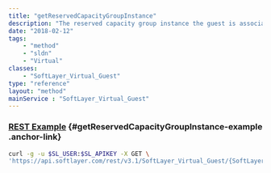 ```yaml
---
title: "getReservedCapacityGroupInstance"
description: "The reserved capacity group instance the guest is associated with."
date: "2018-02-12"
tags:
    - "method"
    - "sldn"
    - "Virtual"
classes:
    - "SoftLayer_Virtual_Guest"
type: "reference"
layout: "method"
mainService : "SoftLayer_Virtual_Guest"
---
```


### [REST Example](#getReservedCapacityGroupInstance-example) <a href="/article/rest/"><i class="fas fa-question"></i></a> {#getReservedCapacityGroupInstance-example .anchor-link} 
```bash
curl -g -u $SL_USER:$SL_APIKEY -X GET \
'https://api.softlayer.com/rest/v3.1/SoftLayer_Virtual_Guest/{SoftLayer_Virtual_GuestID}/getReservedCapacityGroupInstance'
```
